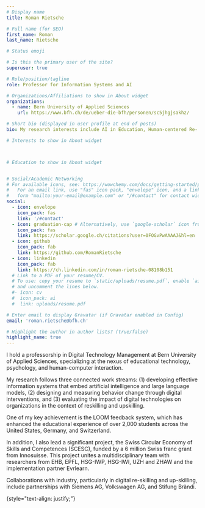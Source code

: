 ```yaml
---
# Display name
title: Roman Rietsche

# Full name (for SEO)
first_name: Roman
last_name: Rietsche

# Status emoji

# Is this the primary user of the site?
superuser: true

# Role/position/tagline
role: Professor for Information Systems and AI

# Organizations/Affiliations to show in About widget
organizations:
  - name: Bern University of Applied Sciences
    url: https://www.bfh.ch/de/ueber-die-bfh/personen/sc5jhgjsakhz/

# Short bio (displayed in user profile at end of posts)
bio: My research interests include AI in Education, Human-centered Re- and Upskilling Digital Interventions.

# Interests to show in About widget



# Education to show in About widget


# Social/Academic Networking
# For available icons, see: https://wowchemy.com/docs/getting-started/page-builder/#icons
#   For an email link, use "fas" icon pack, "envelope" icon, and a link in the
#   form "mailto:your-email@example.com" or "/#contact" for contact widget.
social:
  - icon: envelope
    icon_pack: fas
    link: '/#contact'
  - icon: graduation-cap # Alternatively, use `google-scholar` icon from `ai` icon pack
    icon_pack: fas
    link: https://scholar.google.ch/citations?user=0FOGvPwAAAAJ&hl=en
  - icon: github
    icon_pack: fab
    link: https://github.com/RomanRietsche
  - icon: linkedin
    icon_pack: fab
    link: https://ch.linkedin.com/in/roman-rietsche-08108b151
  # Link to a PDF of your resume/CV.
  # To use: copy your resume to `static/uploads/resume.pdf`, enable `ai` icons in `params.yaml`,
  # and uncomment the lines below.
  #- icon: cv
  #  icon_pack: ai
  #  link: uploads/resume.pdf

# Enter email to display Gravatar (if Gravatar enabled in Config)
email: 'roman.rietsche@bfh.ch'

# Highlight the author in author lists? (true/false)
highlight_name: true
---
```


I hold a professorship in Digital Technology Management at Bern University of Applied Sciences, specializing at the nexus of educational technology, psychology, and human-computer interaction.

My research follows three connected work streams: (1) developing effective information systems that embed artificial intelligence and large language models, 
(2) designing and measuring behavior change through digital interventions, and (3) evaluating the impact of digital technologies on organizations in the context of reskilling and upskilling.

One of my key achievement is the LOOM feedback system, which has enhanced the educational experience of over 2,000 students across the United States, Germany, and Switzerland. 

In addition, I also lead a significant project, the Swiss Circular Economy of Skills and Competences (SCESC), funded by a 6 million Swiss franc grant from Innosuisse. 
This project unites a multidisciplinary team with researchers from EHB, EPFL, HSG-IWP, HSG-IWI, UZH and ZHAW and the implementation partner Evrlearn.

Collaborations with industry, particularly in digital re-skilling and up-skilling, include partnerships with Siemens AG, Volkswagen AG, and Stifung Brändi.


{style="text-align: justify;"}

